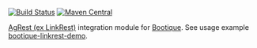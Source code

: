 <!--
  Licensed to ObjectStyle LLC under one
  or more contributor license agreements.  See the NOTICE file
  distributed with this work for additional information
  regarding copyright ownership.  The ObjectStyle LLC licenses
  this file to you under the Apache License, Version 2.0 (the
  "License"); you may not use this file except in compliance
  with the License.  You may obtain a copy of the License at

    http://www.apache.org/licenses/LICENSE-2.0

  Unless required by applicable law or agreed to in writing,
  software distributed under the License is distributed on an
  "AS IS" BASIS, WITHOUT WARRANTIES OR CONDITIONS OF ANY
  KIND, either express or implied.  See the License for the
  specific language governing permissions and limitations
  under the License.
  -->

[![Build Status](https://travis-ci.org/bootique/bootique-agrest.svg)](https://travis-ci.org/bootique/bootique-agrest)
[![Maven Central](https://img.shields.io/maven-central/v/io.bootique.agrest/bootique-agrest.svg?colorB=brightgreen)](https://search.maven.org/artifact/io.bootique.agrest/bootique-agrest/)

[AgRest (ex LinkRest)](https://agrest.io) integration module for [Bootique](http://bootique.io).
See usage example [bootique-linkrest-demo](https://github.com/bootique-examples/bootique-linkrest-demo).
